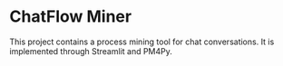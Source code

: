 # ChatFlow Miner
This project contains a process mining tool for chat conversations. It is implemented through Streamlit and PM4Py.